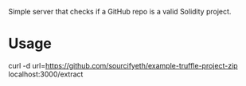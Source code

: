 Simple server that checks if a GitHub repo is a valid Solidity project.

# Usage

curl -d url=https://github.com/sourcifyeth/example-truffle-project-zip localhost:3000/extract